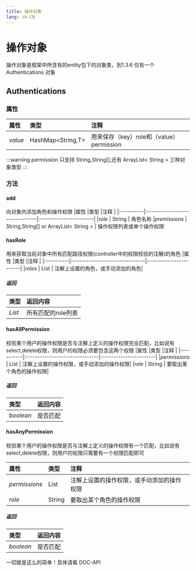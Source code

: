```yaml
---
title: 操作对象
lang: zh-CN
---
```

# 操作对象
操作对象是框架中所含有的entity包下的对象类，到1.3.6 仅有一个 Authentications 对象
## Authentications

### 属性
|属性        |类型                            |注释                             |
|:----------|:-------------------------------|:-------------------------------|
|*value*  |HashMap<String,T>|用来保存（key）role和（value）permission |

:::warning
permission 只支持 String,String[],还有 ArrayList< String > 三种对象类型
:::
### 方法

#### add
向对象内添加角色和操作权限
|属性        |类型                            |注释                     |
|:----------|:-------------------------------|:-----------------------|
|*role*  | String | 角色名称
|*premissions*  | String,String[] or ArrayList< String > | 操作权限列表或单个操作权限


#### hasRole
用来获取当前对象中所有匹配路径权限(controller中的权限校验的注解)的角色
|属性        |类型                            |注释                     |
|:----------|:-------------------------------|:-----------------------|
|*roles*  | List | 注解上设置的角色，或手动添加的角色|

##### 返回
|类型        |返回内容                            |
|:----------|:-------------------------------|
|*List*  | 所有匹配的role列表

#### hasAllPermission
校验某个用户的操作权限是否与注解上定义的操作权限完全匹配，比如说有 select,delete权限，则用户的权限必须要包含这两个权限
|属性        |类型                            |注释                     |
|:----------|:-------------------------------|:-----------------------|
|*permissions*  | List | 注解上设置的操作权限，或手动添加的操作权限|
|*role*  | String | 要取出某个角色的操作权限|

##### 返回
|类型        |返回内容                            |
|:----------|:-------------------------------|
|*boolean*  | 是否匹配

#### hasAnyPermission
校验某个用户的操作权限是否与注解上定义的操作权限有一个匹配，比如说有 select,delete权限，则用户的权限只需要有一个权限匹配即可

|属性        |类型                            |注释                     |
|:----------|:-------------------------------|:-----------------------|
|*permissions*  | List | 注解上设置的操作权限，或手动添加的操作权限|
|*role*  | String | 要取出某个角色的操作权限|
##### 返回
|类型        |返回内容                            |
|:----------|:-------------------------------|
|*boolean*  | 是否匹配

一切就是这么的简单！具体请看 DOC-API

